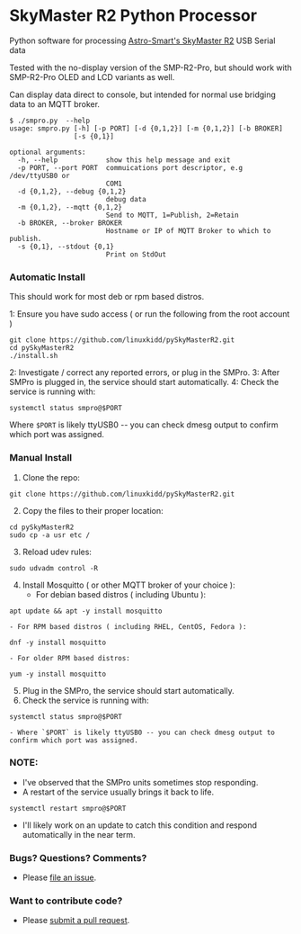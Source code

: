 # SkyMaster R2 Python Processor
Python software for processing [Astro-Smart's SkyMaster R2](http://astro-smart.com/index.php?p=1_26_Computerized-Sky-Master-Pro-System-SMP-R2-PRO) USB Serial data


Tested with the no-display version of the SMP-R2-Pro, but should work with SMP-R2-Pro OLED and LCD variants as well.

Can display data direct to console, but intended for normal use bridging data to an MQTT broker.

```
$ ./smpro.py  --help
usage: smpro.py [-h] [-p PORT] [-d {0,1,2}] [-m {0,1,2}] [-b BROKER]
                [-s {0,1}]

optional arguments:
  -h, --help            show this help message and exit
  -p PORT, --port PORT  commuications port descriptor, e.g /dev/ttyUSB0 or
                        COM1
  -d {0,1,2}, --debug {0,1,2}
                        debug data
  -m {0,1,2}, --mqtt {0,1,2}
                        Send to MQTT, 1=Publish, 2=Retain
  -b BROKER, --broker BROKER
                        Hostname or IP of MQTT Broker to which to publish.
  -s {0,1}, --stdout {0,1}
                        Print on StdOut
```

### Automatic Install
This should work for most deb or rpm based distros.

1: Ensure you have sudo access ( or run the following from the root account )
```
git clone https://github.com/linuxkidd/pySkyMasterR2.git
cd pySkyMasterR2
./install.sh
```
2: Investigate / correct any reported errors, or plug in the SMPro.
3: After SMPro is plugged in, the service should start automatically.
4: Check the service is running with:
```
systemctl status smpro@$PORT
```
Where `$PORT` is likely ttyUSB0 -- you can check dmesg output to confirm which port was assigned.


### Manual Install
1. Clone the repo:
```
git clone https://github.com/linuxkidd/pySkyMasterR2.git
```
2. Copy the files to their proper location:
```
cd pySkyMasterR2
sudo cp -a usr etc /
```
3. Reload udev rules:
```
sudo udvadm control -R
```
4. Install Mosquitto ( or other MQTT broker of your choice ):
    - For debian based distros ( including Ubuntu ):
```
apt update && apt -y install mosquitto
```
    - For RPM based distros ( including RHEL, CentOS, Fedora ):
```
dnf -y install mosquitto
```
    - For older RPM based distros:
```
yum -y install mosquitto
```
5. Plug in the SMPro, the service should start automatically.
6. Check the service is running with:
```
systemctl status smpro@$PORT
```
    - Where `$PORT` is likely ttyUSB0 -- you can check dmesg output to confirm which port was assigned.

### NOTE:
- I've observed that the SMPro units sometimes stop responding.
- A restart of the service usually brings it back to life.
```
systemctl restart smpro@$PORT
```
- I'll likely work on an update to catch this condition and respond automatically in the near term.

### Bugs?  Questions?  Comments?
- Please [file an issue](https://github.com/linuxkidd/pySkyMasterR2/issues).

### Want to contribute code?
- Please [submit a pull request](https://github.com/linuxkidd/pySkyMasterR2/pulls).
